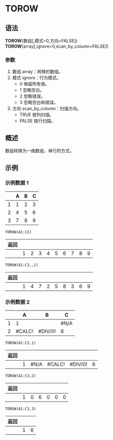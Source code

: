 # TOROW

## 语法

**TOROW**(数组[,模式=0,方向=FALSE])  
**TOROW**(array[,ignore=0,scan_by_column=FALSE])

### 参数

1. 数组 array：转换的数组。
2. 模式 ignore：行为模式。
    - 0 保留所有值。
    - 1 忽略空白。
    - 2 忽略错误。
    - 3 忽略空白和错误。
3. 方向 scan_by_column：扫描方向。
    - TRUE 按列扫描。
    - FALSE 按行扫描。

## 概述

数组转换为一维数组，单行的方式。

## 示例

### 示例数据 1

|     | A   | B   | C   |
| --- | --- | --- | --- |
| 1   | 1   | 2   | 3   |
| 2   | 4   | 5   | 6   |
| 3   | 7   | 8   | 9   |

```excel
TOROW(A1:C3)
```

| 返回 |     |     |     |     |     |     |     |     |     |
| ---- | --- | --- | --- | --- | --- | --- | --- | --- | --- |
|      | 1   | 2   | 3   | 4   | 5   | 6   | 7   | 8   | 9   |

```excel
TOROW(A1:C3,,1)
```

| 返回 |     |     |     |     |     |     |     |     |     |
| ---- | --- | --- | --- | --- | --- | --- | --- | --- | --- |
|      | 1   | 4   | 7   | 2   | 5   | 8   | 3   | 6   | 9   |

### 示例数据 2

|     | A      | B       | C    |
| --- | ------ | ------- | ---- |
| 1   | 1      |         | #N/A |
| 2   | #CALC! | #DIV/0! | 6    |

```excel
TOROW(A1:C3,1)
```

| 返回 |     |      |        |         |     |
| ---- | --- | ---- | ------ | ------- | --- |
|      | 1   | #N/A | #CALC! | #DIV/0! | 6   |

```excel
TOROW(A1:C3,2)
```

| 返回 |     |     |     |     |     |     |
| ---- | --- | --- | --- | --- | --- | --- |
|      | 1   | 0   | 6   | 0   | 0   | 0   |

```excel
TOROW(A1:C3,3)
```

| 返回 |     |     |
| ---- | --- | --- |
|      | 1   | 6   |
